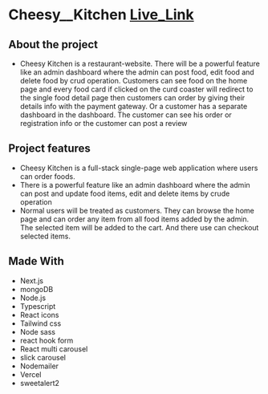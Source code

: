 # Cheesy\_\_Kitchen [Live_Link](https://cheesykitchen.vercel.app/)

## About the project

- Cheesy Kitchen is a restaurant-website. There will be a powerful feature like an admin dashboard where the admin can post food, edit food and delete food by crud operation. Customers can see food on the home page and every food card if clicked on the curd coaster will redirect to the single food detail page then customers can order by giving their details info with the payment gateway. Or a customer has a separate dashboard in the dashboard. The customer can see his order or registration info or the customer can post a review

## Project features

- Cheesy Kitchen is a full-stack single-page web application where users can order foods.
- There is a powerful feature like an admin dashboard where the admin can post and update food items, edit and delete items by crude operation
- Normal users will be treated as customers. They can browse the home page and can order any item from all food items added by the admin. The selected item will be added to the cart. And there use can checkout selected items.

## Made With

- Next.js
- mongoDB
- Node.js
- Typescript
- React icons
- Tailwind css
- Node sass
- react hook form
- React multi carousel
- slick carousel
- Nodemailer
- Vercel
- sweetalert2
